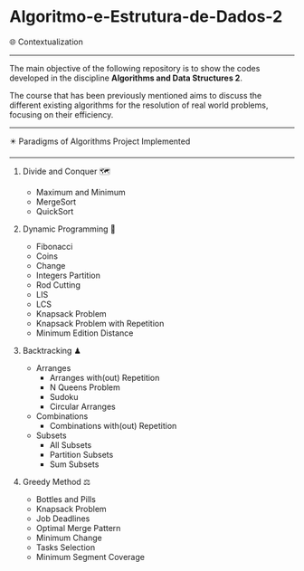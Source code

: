 # Algoritmo-e-Estrutura-de-Dados-2



🌐 Contextualization

---

The main objective of the following repository is to show the codes developed in the discipline **Algorithms and Data Structures 2**. 

The course that has been previously mentioned aims to discuss the different existing algorithms for the resolution of real world problems, focusing on their efficiency.

---

✴️ Paradigms of Algorithms Project Implemented

---

1. Divide and Conquer 🗺️
   - Maximum and Minimum
   - MergeSort
   - QuickSort
   
2. Dynamic Programming 📖
   - Fibonacci
   - Coins
   - Change
   - Integers Partition
   - Rod Cutting
   - LIS
   - LCS
   - Knapsack Problem
   - Knapsack Problem with Repetition 
   - Minimum Edition Distance 
   
3. Backtracking ♟
   - Arranges 
     - Arranges with(out) Repetition ️ 
     - N Queens Problem
     - Sudoku 
     - Circular Arranges
   - Combinations
     - Combinations with(out) Repetition
   - Subsets
     - All Subsets
     - Partition Subsets
     - Sum Subsets

4. Greedy Method ⚖️
   - Bottles and Pills
   - Knapsack Problem
   - Job Deadlines
   - Optimal Merge Pattern
   - Minimum Change
   - Tasks Selection
   - Minimum Segment Coverage







